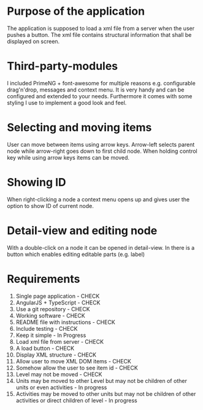 # Purpose of the application
The application is supposed to load a xml file from a server when the user pushes a button.
The xml file contains structural information that shall be displayed on screen.

# Third-party-modules
I included PrimeNG + font-awesome for multiple reasons e.g. configurable drag'n'drop, messages and context menu. It is very handy and can be configured and extended to your needs.
Furthermore it comes with some styling I use to implement a good look and feel.

# Selecting and moving items
User can move between items using arrow keys. Arrow-left selects parent node while arrow-right goes down to first child node.
When holding control key while using arrow keys items can be moved.

# Showing ID
When right-clicking a node a context menu opens up and gives user the option to show ID of current node.

# Detail-view and editing node
With a double-click on a node it can be opened in detail-view. In there is a button which enables editing editable parts (e.g. label)

# Requirements
1. Single page application - CHECK
2. AngularJS + TypeScript - CHECK
3. Use a git repository - CHECK
4. Working software - CHECK
5. README file with instructions - CHECK
6. Include testing - CHECK
7. Keep it simple - In Progress
8. Load xml file from server - CHECK
9. A load button - CHECK
10. Display XML structure - CHECK
11. Allow user to move XML DOM items - CHECK
12. Somehow allow the user to see item id - CHECK
13. Level may not be moved - CHECK
14. Units may be moved to other Level but may not be children of other units or even activities - In progress
14. Activities may be moved to other units but may not be children of other activities or direct children of level - In progress
